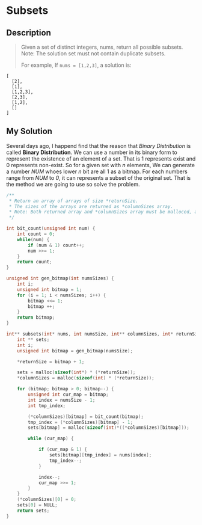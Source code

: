 # Subsets #

## Description ##
> Given a set of distinct integers, nums, return all possible subsets.
> Note: The solution set must not contain duplicate subsets.
> 
> For example,
> If `nums = [1,2,3]`, a solution is:
```
[
  [2],
  [1],
  [1,2,3],
  [2,3],
  [1,2],
  []
]
```

## My Solution ##
Several days ago, I happend find that the reason that *Binary Distribution* is called **Binary Distribution**. We can use a number in its binary form to represent the existence of an element of a set. That is 1 represents exist and 0 represents non-exist. So for a given set with *n* elements, We can generate a number *NUM* whoes lower *n* bit are all 1 as a bitmap. For each numbers range from *NUM* to *0*, it can represents a subset of the original set. That is the method we are going to use so solve the problem.

```c
/**
 * Return an array of arrays of size *returnSize.
 * The sizes of the arrays are returned as *columnSizes array.
 * Note: Both returned array and *columnSizes array must be malloced, assume caller calls free().
 */

int bit_count(unsigned int num) {
    int count = 0;
    while(num) {
        if (num & 1) count++;
        num >>= 1;
    }
    return count;
}

unsigned int gen_bitmap(int numsSizes) {
    int i;
    unsigned int bitmap = 1;
    for (i = 1; i < numsSizes; i++) {
        bitmap <<= 1;
        bitmap ++;
    }
    return bitmap;
}

int** subsets(int* nums, int numsSize, int** columnSizes, int* returnSize) {
    int ** sets;
    int i;
    unsigned int bitmap = gen_bitmap(numsSize);

    *returnSize = bitmap + 1;

    sets = malloc(sizeof(int*) * (*returnSize));
    *columnSizes = malloc(sizeof(int) * (*returnSize));

    for (bitmap; bitmap > 0; bitmap--) {
        unsigned int cur_map = bitmap;
        int index = numsSize - 1;
        int tmp_index;

        (*columnSizes)[bitmap] = bit_count(bitmap);
        tmp_index = (*columnSizes)[bitmap] - 1;
        sets[bitmap] = malloc(sizeof(int)*((*columnSizes)[bitmap]));

        while (cur_map) {

            if (cur_map & 1) {
                sets[bitmap][tmp_index] = nums[index];
                tmp_index--;
            }

            index--;
            cur_map >>= 1;
        }
    }
    (*columnSizes)[0] = 0;
    sets[0] = NULL;
    return sets;
}
```
